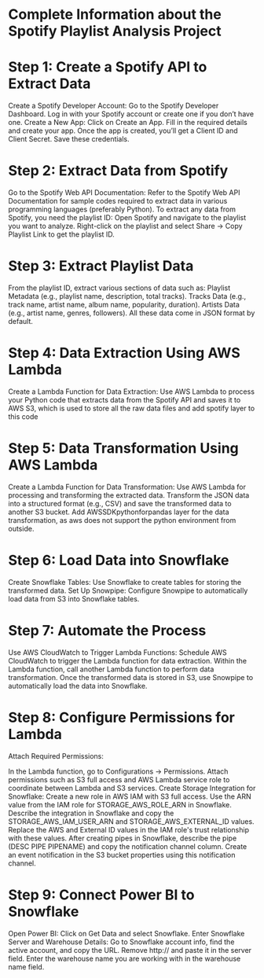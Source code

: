 # Complete Information about the Spotify Playlist Analysis Project
# Step 1: Create a Spotify API to Extract Data
Create a Spotify Developer Account: Go to the Spotify Developer Dashboard.
Log in with your Spotify account or create one if you don’t have one.
Create a New App:
Click on Create an App.
Fill in the required details and create your app.
Once the app is created, you’ll get a Client ID and Client Secret. Save these credentials.

# Step 2: Extract Data from Spotify
Go to the Spotify Web API Documentation:
Refer to the Spotify Web API Documentation for sample codes required to extract data in various programming languages (preferably Python).
To extract any data from Spotify, you need the playlist ID:
Open Spotify and navigate to the playlist you want to analyze.
Right-click on the playlist and select Share -> Copy Playlist Link to get the playlist ID.

# Step 3: Extract Playlist Data
From the playlist ID, extract various sections of data such as:
Playlist Metadata (e.g., playlist name, description, total tracks).
Tracks Data (e.g., track name, artist name, album name, popularity, duration).
Artists Data (e.g., artist name, genres, followers).
All these data come in JSON format by default.

# Step 4: Data Extraction Using AWS Lambda
Create a Lambda Function for Data Extraction:
Use AWS Lambda to process your Python code that extracts data from the Spotify API and saves it to AWS S3, which is used to store all the raw data files and add 
spotify layer to this code

# Step 5: Data Transformation Using AWS Lambda
Create a Lambda Function for Data Transformation:
Use AWS Lambda for processing and transforming the extracted data. Transform the JSON data into a structured format (e.g., CSV) and save the transformed data to another S3 bucket. Add AWSSDKpythonforpandas layer for the data transformation, as aws does not support the python environment from outside.

#  Step 6: Load Data into Snowflake
Create Snowflake Tables:
Use Snowflake to create tables for storing the transformed data.
Set Up Snowpipe:
Configure Snowpipe to automatically load data from S3 into Snowflake tables.

# Step 7: Automate the Process
Use AWS CloudWatch to Trigger Lambda Functions:
Schedule AWS CloudWatch to trigger the Lambda function for data extraction. Within the Lambda function, call another Lambda function to perform data transformation. Once the transformed data is stored in S3, use Snowpipe to automatically load the data into Snowflake.

# Step 8: Configure Permissions for Lambda
Attach Required Permissions:

In the Lambda function, go to Configurations -> Permissions.
Attach permissions such as S3 full access and AWS Lambda service role to coordinate between Lambda and S3 services.
Create Storage Integration for Snowflake:
Create a new role in AWS IAM with S3 full access. Use the ARN value from the IAM role for STORAGE_AWS_ROLE_ARN in Snowflake.
Describe the integration in Snowflake and copy the STORAGE_AWS_IAM_USER_ARN and STORAGE_AWS_EXTERNAL_ID values. Replace the AWS and External ID values in the IAM role's trust relationship with these values.
After creating pipes in Snowflake, describe the pipe (DESC PIPE PIPENAME) and copy the notification channel column. Create an event notification in the S3 bucket properties using this notification channel.

# Step 9: Connect Power BI to Snowflake
Open Power BI:
Click on Get Data and select Snowflake.
Enter Snowflake Server and Warehouse Details:
Go to Snowflake account info, find the active account, and copy the URL.
Remove http:// and paste it in the server field.
Enter the warehouse name you are working with in the warehouse name field.
